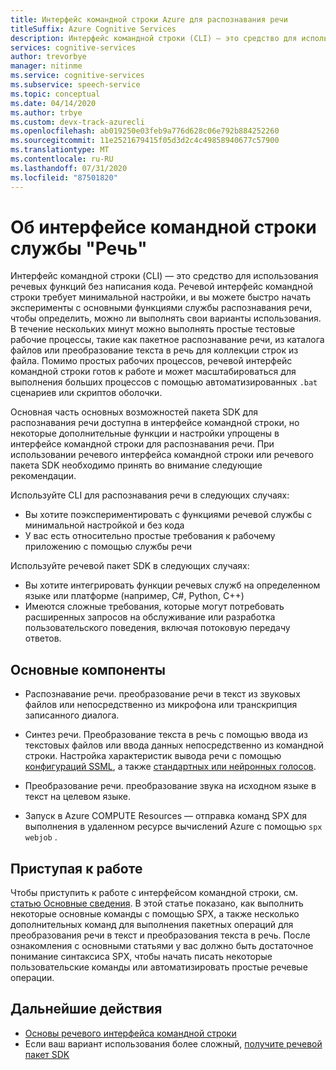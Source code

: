```yaml
---
title: Интерфейс командной строки Azure для распознавания речи
titleSuffix: Azure Cognitive Services
description: Интерфейс командной строки (CLI) — это средство для использования речевых функций без написания кода. Речевой интерфейс командной строки требует минимальной настройки, и вы можете сразу же начать эксперименты с основными функциями службы распознавания речи, чтобы определить, можно ли выполнять варианты использования.
services: cognitive-services
author: trevorbye
manager: nitinme
ms.service: cognitive-services
ms.subservice: speech-service
ms.topic: conceptual
ms.date: 04/14/2020
ms.author: trbye
ms.custom: devx-track-azurecli
ms.openlocfilehash: ab019250e03feb9a776d628c06e792b884252260
ms.sourcegitcommit: 11e2521679415f05d3d2c4c49858940677c57900
ms.translationtype: MT
ms.contentlocale: ru-RU
ms.lasthandoff: 07/31/2020
ms.locfileid: "87501820"
---
```

# <a name="what-is-the-speech-cli"></a>Об интерфейсе командной строки службы "Речь"

Интерфейс командной строки (CLI) — это средство для использования речевых функций без написания кода. Речевой интерфейс командной строки требует минимальной настройки, и вы можете быстро начать эксперименты с основными функциями службы распознавания речи, чтобы определить, можно ли выполнять свои варианты использования. В течение нескольких минут можно выполнять простые тестовые рабочие процессы, такие как пакетное распознавание речи, из каталога файлов или преобразование текста в речь для коллекции строк из файла. Помимо простых рабочих процессов, речевой интерфейс командной строки готов к работе и может масштабироваться для выполнения больших процессов с помощью автоматизированных `.bat` сценариев или скриптов оболочки.

Основная часть основных возможностей пакета SDK для распознавания речи доступна в интерфейсе командной строки, но некоторые дополнительные функции и настройки упрощены в интерфейсе командной строки для распознавания речи. При использовании речевого интерфейса командной строки или речевого пакета SDK необходимо принять во внимание следующие рекомендации.

Используйте CLI для распознавания речи в следующих случаях:
* Вы хотите поэкспериментировать с функциями речевой службы с минимальной настройкой и без кода
* У вас есть относительно простые требования к рабочему приложению с помощью службы речи

Используйте речевой пакет SDK в следующих случаях:
* Вы хотите интегрировать функции речевых служб на определенном языке или платформе (например, C#, Python, C++)
* Имеются сложные требования, которые могут потребовать расширенных запросов на обслуживание или разработка пользовательского поведения, включая потоковую передачу ответов.

## <a name="core-features"></a>Основные компоненты

* Распознавание речи. преобразование речи в текст из звуковых файлов или непосредственно из микрофона или транскрипция записанного диалога.

* Синтез речи. Преобразование текста в речь с помощью ввода из текстовых файлов или ввода данных непосредственно из командной строки. Настройка характеристик вывода речи с помощью [конфигураций SSML](speech-synthesis-markup.md), а также [стандартных или нейронных голосов](speech-synthesis-markup.md#standard-neural-and-custom-voices).

* Преобразование речи. преобразование звука на исходном языке в текст на целевом языке.

* Запуск в Azure COMPUTE Resources — отправка команд SPX для выполнения в удаленном ресурсе вычислений Azure с помощью `spx webjob` .

## <a name="get-started"></a>Приступая к работе

Чтобы приступить к работе с интерфейсом командной строки, см. [статью Основные сведения](spx-basics.md). В этой статье показано, как выполнить некоторые основные команды с помощью SPX, а также несколько дополнительных команд для выполнения пакетных операций для преобразования речи в текст и преобразования текста в речь. После ознакомления с основными статьями у вас должно быть достаточное понимание синтаксиса SPX, чтобы начать писать некоторые пользовательские команды или автоматизировать простые речевые операции.

## <a name="next-steps"></a>Дальнейшие действия

- [Основы речевого интерфейса командной строки](spx-basics.md)
- Если ваш вариант использования более сложный, [получите речевой пакет SDK](speech-sdk.md)
